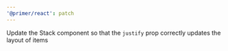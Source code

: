 ```yaml
---
'@primer/react': patch
---
```


Update the Stack component so that the `justify` prop correctly updates the layout of items

